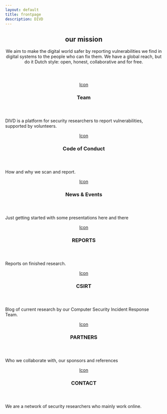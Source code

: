 ```yaml
---
layout: default
title: frontpage
description: DIVD
---
```

<!-- Highlights -->
<header class="special">
    <h2>our mission</h2>
    <p>We aim to make the digital world safer by reporting vulnerabilities we find in digital systems to the people who can fix them. We have a global reach, but do it Dutch style: open, honest, collaborative and for free.</p>
</header>
<div class="highlights">
    <section>
        <div class="content">
            <header>
                <a href="/team" class="icon fa-vcard-o"><span class="label">Icon</span></a>
                <h3>Team</h3>
            </header>
            <p>DIVD is a platform for security researchers to report vulnerabilities, supported by volunteers.</p>
        </div>
    </section>
    <section>
        <div class="content">
            <header>
                <a href="/code" class="icon fa-balance-scale"><span class="label">Icon</span></a>
                <h3>Code of Conduct</h3>
            </header>
            <p>How and why we scan and report.</p>
        </div>
    </section>
    <section>
        <div class="content">
            <header>
                <a href="/news" class="icon fa-calendar-o"><span class="label">Icon</span></a>
                <h3>News & Events</h3>
            </header>
            <p>Just getting started with some presentations here and there</p>
        </div>
    </section>
    <section>
        <div class="content">
            <header>
                <a href="/reports" class="icon fa-files-o"><span class="label">Icon</span></a>
                <h3>REPORTS</h3>
            </header>
            <p>Reports on finished research. </p>
        </div>
    </section>
    <section>
        <div class="content">
            <header>
                <a href="https://www.securitymeldpunt.nl" class="icon fa-bell-o"><span class="label">Icon</span></a>
                <h3>CSIRT</h3>
            </header>
            <p>Blog of current research by our Computer Security Incident Response Team.</p>
        </div>
    </section>
    <section>
        <div class="content">
            <header>
                <a href="/partners" class="icon fa-address-book-o"><span class="label">Icon</span></a>
                <h3>PARTNERS</h3>
            </header>
            <p>Who we collaborate with, our sponsors and references</p>
        </div>
    </section>
    <section>
        <div class="content">
            <header>
                <a href="/contact" class="icon fa-envelope-o"><span class="label">Icon</span></a>
                <h3>CONTACT</h3>
            </header>
            <p>We are a network of security researchers who mainly work online.</p>
        </div>
    </section>
</div>
<header class="special">
 
</header>
